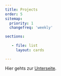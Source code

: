 ```yaml
---
title: Projects
order: 5
sitemap:
  priority: 1
  changefreq: 'weekly'

sections:
     
   - file: list
     layout: cards

---
```


Hier gehts zur [Unterseite](./references/).